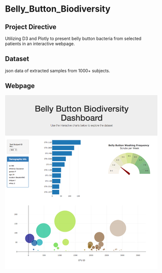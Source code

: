 # Belly_Button_Biodiversity

## Project Directive
Utilizing D3 and Plotly to present belly button bacteria from selected patients in an interactive webpage.

## Dataset
json data of extracted samples from 1000+ subjects.

## Webpage
![webpage preview](Images/hw02.png)
